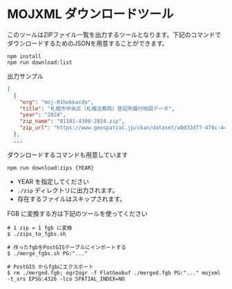 # MOJXML ダウンロードツール

このツールはZIPファイル一覧を出力するツールとなります。下記のコマンドでダウンロードするためのJSONを用意することができます。

```
npm install
npm run download:list
```

出力サンプル

```json
[
  {
    "org": "moj-01hokkaido",
    "title": "札幌市中央区（札幌法務局）登記所備付地図データ",
    "year": "2024",
    "zip_name": "01101-4300-2024.zip",
    "zip_url": "https://www.geospatial.jp/ckan/dataset/a0d32d77-474c-44b0-b435-0b64147cc1f1/resource/924aca4a-a793-4931-9afe-e195c031fca7/download/01101-4300-2024.zip"
  },
  ...
```

ダウンロードするコマンドも用意しています

```
npm run download:zips {YEAR}
```

- YEAR を指定してください
- `./zip` ディレクトリに出力されます。
- 存在するファイルはスキップされます。

FGB に変換する方は下記のツールを使ってください

```shell
# 1 zip = 1 fgb に変換
$ ./zips_to_fgbs.sh

# 作ったfgbをPostGISテーブルにインポートする
$ ./merge_fgbs.sh PG:"..."

# PostGIS からfgbにエクスポート
$ rm ./merged.fgb; ogr2ogr -f FlatGeobuf ./merged.fgb PG:"..." mojxml -t_srs EPSG:4326 -lco SPATIAL_INDEX=NO
```
